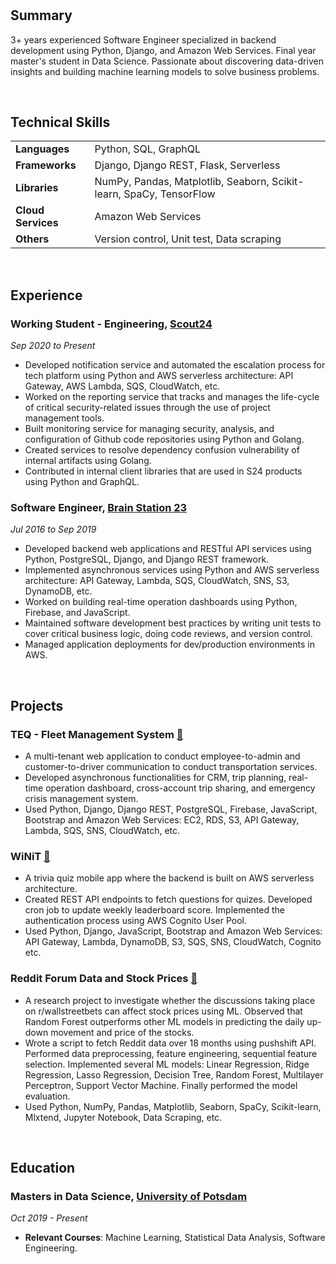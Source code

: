 #

## **Summary**

3+ years experienced Software Engineer specialized in backend development using Python, Django, and Amazon Web Services. Final year master's student in Data Science. Passionate about discovering data-driven insights and building machine learning models to solve business problems.

<br/>

## **Technical Skills**

| | |
--- | ---
**Languages** | Python, SQL, GraphQL
**Frameworks** | Django, Django REST, Flask, Serverless
**Libraries** | NumPy, Pandas, Matplotlib, Seaborn, Scikit-learn, SpaCy, TensorFlow
**Cloud Services** | Amazon Web Services
**Others** | Version control, Unit test, Data scraping

<br/>

## **Experience**

### **Working Student - Engineering**, [Scout24](https://www.scout24.com/en)

*Sep 2020 to Present*

- Developed notification service and automated the escalation process for tech platform using Python and AWS serverless architecture: API Gateway, AWS Lambda, SQS, CloudWatch, etc.
- Worked on the reporting service that tracks and manages the life-cycle of critical security-related issues through the use of project management tools.
- Built monitoring service for managing security, analysis, and configuration of Github code repositories using Python and Golang.
- Created services to resolve dependency confusion vulnerability of internal artifacts using Golang.
- Contributed in internal client libraries that are used in S24 products using Python and GraphQL.

### **Software Engineer**, [Brain Station 23](https://brainstation-23.com)

*Jul 2016 to Sep 2019*

- Developed backend web applications and RESTful API services using Python, PostgreSQL, Django, and Django REST framework.
- Implemented asynchronous services using Python and AWS serverless architecture: API Gateway, Lambda, SQS, CloudWatch, SNS, S3, DynamoDB, etc.
- Worked on building real-time operation dashboards using Python, Firebase, and JavaScript.
- Maintained software development best practices by writing unit tests to cover critical business logic, doing code reviews, and version control.
- Managed application deployments for dev/production environments in AWS.

<br/>

## **Projects**

### **TEQ - Fleet Management System** [:link:](https://www.ferdia.no)

- A multi-tenant web application to conduct employee-to-admin and customer-to-driver communication to conduct transportation services.
- Developed asynchronous functionalities for CRM, trip planning, real-time operation dashboard, cross-account trip sharing, and emergency crisis management system.
- Used Python, Django, Django REST, PostgreSQL, Firebase, JavaScript, Bootstrap and Amazon Web Services: EC2, RDS, S3, API Gateway, Lambda, SQS, SNS, CloudWatch, etc.

### **WiNiT** [:link:](https://play.google.com/store/apps/details?id=com.robi.winit)

- A trivia quiz mobile app where the backend is built on AWS serverless architecture.
- Created REST API endpoints to fetch questions for quizes. Developed cron job to update weekly leaderboard score. Implemented the authentication process using AWS Cognito User Pool.
- Used Python, Django, JavaScript, Bootstrap and Amazon Web Services: API Gateway, Lambda, DynamoDB, S3, SQS, SNS, CloudWatch, Cognito etc.

### **Reddit Forum Data and Stock Prices** [:link:](https://github.com/mdrkb/reddit-analysis)

- A research project to investigate whether the discussions taking place on r/wallstreetbets can affect stock prices using ML. Observed that Random Forest outperforms other ML models in predicting the daily up-down movement and price of the stocks.
- Wrote a script to fetch Reddit data over 18 months using pushshift API. Performed data preprocessing, feature engineering, sequential feature selection. Implemented several ML models: Linear Regression, Ridge Regression, Lasso Regression, Decision Tree, Random Forest, Multilayer Perceptron, Support Vector Machine. Finally performed the model evaluation.
- Used Python, NumPy, Pandas, Matplotlib, Seaborn, SpaCy, Scikit-learn, Mlxtend, Jupyter Notebook, Data Scraping, etc.

<br/>

## **Education**

### **Masters in Data Science**, [University of Potsdam](https://www.uni-potsdam.de/en/university-of-potsdam)

*Oct 2019 - Present*

- **Relevant Courses**: Machine Learning, Statistical Data Analysis, Software Engineering.
